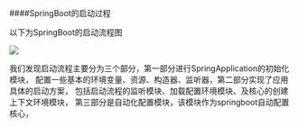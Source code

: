 ####SpringBoot的启动过程

以下为SpringBoot的启动流程图

![](../spring/img/SpringBoot启动流程图.png)

我们发现启动流程主要分为三个部分，第一部分进行SpringApplication的初始化模块，
配置一些基本的环境变量、资源、构造器、监听器，第二部分实现了应用具体的启动方案，
包括启动流程的监听模块、加载配置环境模块、及核心的创建上下文环境模块，
第三部分是自动化配置模块，该模块作为springboot自动配置核心，
